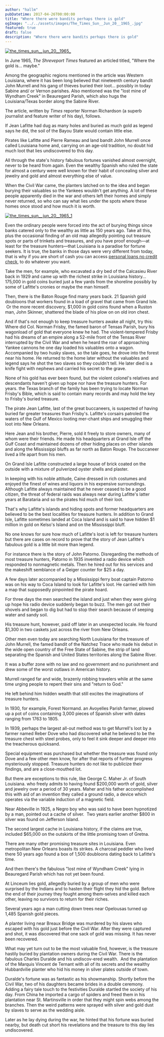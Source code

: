 ```yaml
---
author: "hallm"
pubDatetime: 2017-04-26T00:00:00
title: "Where there were bandits perhaps there is gold"
ogImage: "../../assets/images/The_Times_Sun__Jun_20__1965_.jpg"
featured: true
draft: false
description: "Where there were bandits perhaps there is gold"
---
```


[![the_times_sun__jun_20__1965_](images/The_Times_Sun__Jun_20__1965_.jpg)](https://allthingssabine.com/wp-content/uploads/2017/04/The_Times_Sun__Jun_20__1965_.jpg)

In June 1965, _The Shreveport Times_ featured an articled titled, "Where the gold is... maybe."

Among the geographic regions mentioned in the article was Western Louisiana, where it has been long believed that nineteenth century bandit John Murrell and his gang of thieves buried their loot... possibly in today Sabine and/ or Vernon parishes. Also mentioned was the "lost mine of Wyndham Creek" in Beauregard Parish, which also hugs the Louisiana/Texas border along the Sabine River.

The article, written by _Times_ reporter Norman Richardson (a superb journalist and feature writer of his day), follows.

If Jean Lafitte had dug as many holes and buried as much gold as legend says he did, the soil of the Bayou State would contain little else.

Pirates like Lafitte and Pierre Rameau and land bandit John Murrell once called Louisiana home and, carrying on an age-old tradition, no doubt hid much loot that lies undiscovered to this day.

All through the state's history fabulous fortunes vanished almost overnight, never to be heard from again. Even the wealthy Spanish who ruled the state for almost a century were well known for their habit of concealing silver and jewelry and gold and almost everything else of value.

When the Civil War came, the planters latched on to the idea and began burying their valuables so the Yankees wouldn't get anything. A lot of these people apparently died in the war and others left their homes and simply never returned, so who can say what lies under the spots where these homes once stood and how much it is worth.

[![the_times_sun__jun_20__1965_1](images/The_Times_Sun__Jun_20__1965_1.jpg)](https://allthingssabine.com/wp-content/uploads/2017/04/The_Times_Sun__Jun_20__1965_1.jpg)

Even the ordinary people were forced into the act of burying things since banks catered only to the wealthy as little as 150 years ago. Take all this, plus the occasional finding of an old map allegedly pointing out treasure spots or parts of trinkets and treasures, and you have proof enough—at least for the treasure hunters—that Louisiana is a paradise for fortune seekers. It is true, the banks in those days were very different from today, that is why if you are short of cash you can access [personal loans no credit check](https://www.mercurynews.com/2022/02/04/2022s-best-no-credit-check-loan-online-lenders-with-guaranteed-approval/), to do whatever you want.

Take the men, for example, who excavated a dry bed of the Calcasieu River back in 1929 and came up with the richest strike in Louisiana history... 175,000 in gold coins buried just a few yards from the shoreline possibly by some of Lafitte's cronies or maybe the man himself.

Then, there is the Baton Rouge find many years back. 21 Spanish gold doubloons that workers found in a load of gravel that came from Grand Isle.  Or the more recent discovery, $1,000 in gold coins found when a Ruston man, John Skinner, shattered the blade of his plow on on old iron chest.

And if that's not enough to keep treasure hunters awake all night, try this: Where did Col. Norman Frisby, the famed baron of Tensas Parish, bury his wagonload of gold that everyone knew he had. The violent-tempered Frisby had his dreams of an empire along a 52-mile front of the Tensas River interrupted by the Civil War and when he heard the roar of approaching Yankee cannons he one day loaded his valuables onto a wagon. Accompanied by two husky slaves, so the tale goes, he drove into the forest near his home. He returned to the home later without the valuables and legend says he shot the two slaves so they couldn't tell. He later died is a knife fight with nephews and carried his secret to the grave.

None of his gold has ever been found, but the violent colonel's relatives and descendants haven't given up hope nor have the treasure hunters. For years. the Texas branch of the family has been trying to locate Norman Frisby's Bible, which is said to contain many records and may hold the key to Frisby's buried treasure.

The pirate Jean Lafitte, last of the great buccaneers, is suspected of having buried far greater treasures than Frisby's. Lafitte's corsairs patroled the waters of the Gulf of Mexico looting mer-chant ships and smuggling their loot into New Orleans.

Here Jean and his brother, Pierre, sold it freely to store owners, many of whom were their friends. He made his headquarters at Grand Isle off the Gulf Coast and maintained dozens of other hiding places on other islands and along the Mississippi bluffs as far north as Baton Rouge. The buccaneer lived a life apart from his men.

On Grand Isle Lafitte constructed a large house of brick coated on the outside with a mixture of pulverized oyster shells and plaster.

In keeping with his noble attitude, Caine dressed in rich costumes and enjoyed the finest of wines and liquors in his expensive surroundings. Although Lafitte always maintained that he never ceased to be a good citizen, the threat of federal raids was always near during Lafitte's latter years at Barataria and so the pirates hid much of their loot.

That's why Lafitte's islands and hiding spots and former headquarters are believed to be the best localities for treasure hunters. In addition to Grand Isle, Lafitte sometimes landed at Coca Island and is said to have hidden $1 million in gold on Kelso's Island and on the Mississippi bluff.

No one knows for sure how much of Lafitte's loot is left for treasure hunters but there are cases on record to prove that the story of Jean Lafitte's fabulous gold is a little bit more than legend.

For instance there is the story of John Patorno. Disregarding the methods of most treasure hunters, Patorno in 1935 invented a radio device which responded to nonmagnetic metals. Then he hired out for his services and the makeshift semblance of a Geiger counter for $25 a day.

A few days later accompanied by a Mississippi ferry boat captain Patorno was on his way to Coca Island to look for Lafitte's loot. He carried with him a map that supposedly pinpointed the pirate hoard.

For three days the men searched the island and just when they were giving up hope his radio device suddenly began to buzz. The men got out their shovels and began to dig but had to stop their search because of seeping water and sandy soil.

His treasure hunt, however, paid off later in an unexpected locale. He found $1,300 in two caskets just across the river from New Orleans.

Other men even today are searching North Louisiana for the treasure of John Murrell, the famed bandit of the Natchez Trace who made his debut in the wide open country of the Free State of Sabine, the strip of land separating the Spanish and United States territories along the Sabine River.

It was a buffer zone with no law and no government and no punishment and drew some of the worst outlaws in American history.

Murrell ranged far and wide, brazenly robbing travelers while at the same time urging people to repent their sins and "return to God."

He left behind him hidden wealth that still excites the imaginations of treasure hunters.

In 1930, for example, Forest Normand. an Avoyelles Parish farmer, plowed up a pot of coins containing 3,000 pieces of Spanish silver with dates ranging from 1763 to 1805.

In 1939, perhaps the largest all-out method was to get Murrell's loot by a farmer named Reber Dove who had discovered what he believed to be the treasure chest with steel probes, only to feel it sink deeper and deeper into the treacherous quicksand.

Special equipment was purchased but whether the treasure was found only Dove and a few other men know, for after that reports of further progress mysteriously stopped. Treasure hunters do not like to publicize their findings, and are a close-mouthed lot.

But there are exceptions to this rule, like George C. Maher Jr. of South Louisiana. who freely admits to having found $200,000 worth of gold, silver and jewelry over a period of 30 years. Maher and his father accomplished this with aid of an invention they called a ground radio, a device which operates via the variable induction of a magnetic field.

Near Abbeville in 1925, a Negro boy who was said to have been hypnotized by a man, pointed out a cache of silver.  Two years earlier another $800 in silver was found on Jefferson Island.

The second largest cache in Louisiana history, if the claims are true, included $65,000 on the outskirts of the little promising town of Gretna.

There are many other promising treasure sites in Louisiana. Even metropolitan New Orleans boasts its strikes. A charcoal peddler who lived there 50 years ago found a box of 1,500 doubloons dating back to Lafitte's time.

And then there's the fabulous "lost mine of Wyndham Creek" lying in Beauregard Parish which has not yet been found.

At Linceum lies gold, allegedly buried by a group of men who were surprised by the Indians and to hasten their flight they hid the gold. Before the end of their journey they fought among them-selves and killed each other, leaving no survivors to return for their riches.

Several years ago a man cutting down trees near Opelousas turned up 1,485 Spanish gold pieces.

A planter living near Breaux Bridge was murdered by his slaves who escaped with his gold just before the Civil War. After they were captured and shot, it was discovered that one sack of gold was missing. It has never been recovered.

What may yet turn out to be the most valuable find, however, is the treasure hastily buried by plantation owners during the Civil War. There is the fabulous Charles Duralde and his undiscov-ered wealth.  And the plantation of the Marquis Vincent de Ternant with all of its secrets and the wealthy Hubbardvilie planter who hid his money in silver plates outside of town.

Duralde's fortune was as fantastic as his showmanship. Shortly before the Civil War, two of his daughters became brides in a double ceremony. Adding a fairy tale touch to the festivities Duralde startled the society of his day. From China he imported a cargo of spiders and freed them in his plantation near St. Martinsville in order that they might spin webs among the branches. Then the weird patterns were sprayed with silver and gold dust by slaves to serve as the wedding aisle.

Later as he lay dying during the war, he hinted that his fortune was buried nearby, but death cut short his revelations and the treasure to this day lies undiscovered.